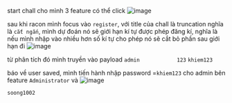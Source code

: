 start chall cho mình 3 feature có thể click
![image](https://hackmd.io/_uploads/BJogKER5A.png)

sau khi racon mình focus vào `register`, với title của chall là truncation nghĩa là `cắt ngắn`, mình dự đoán nó sẽ giới hạn kí tự được phép đăng kí, nghĩa là nếu mình nhập vào nhiều hơn số kí tự cho phép nó sẽ cắt bỏ phần sau giới hạn đi
![image](https://hackmd.io/_uploads/Bkg5tNC50.png)

từ phân tích đó mình truyền vào payload
`admin            123`
`khiem123`

báo về user saved, mình tiến hành nhập password =`khiem123` cho admin bên feature `Administrator`
và
![image](https://hackmd.io/_uploads/BkBEc4CcA.png)

`soong1002`



